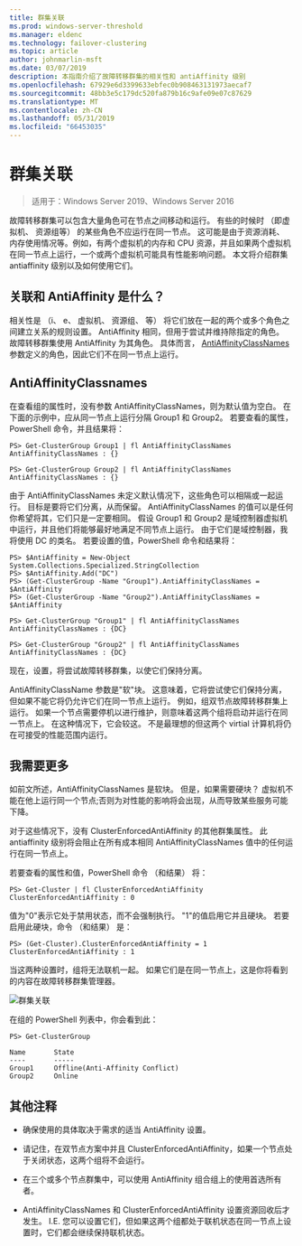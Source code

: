 ```yaml
---
title: 群集关联
ms.prod: windows-server-threshold
ms.manager: eldenc
ms.technology: failover-clustering
ms.topic: article
author: johnmarlin-msft
ms.date: 03/07/2019
description: 本指南介绍了故障转移群集的相关性和 antiAffinity 级别
ms.openlocfilehash: 67929e6d3399633ebfec0b908463131973aecaf7
ms.sourcegitcommit: 48bb3e5c179dc520fa879b16c9afe09e07c87629
ms.translationtype: MT
ms.contentlocale: zh-CN
ms.lasthandoff: 05/31/2019
ms.locfileid: "66453035"
---
```

# <a name="cluster-affinity"></a>群集关联

> 适用于：Windows Server 2019、Windows Server 2016

故障转移群集可以包含大量角色可在节点之间移动和运行。  有些的时候时 （即虚拟机、 资源组等） 的某些角色不应运行在同一节点。  这可能是由于资源消耗、 内存使用情况等。例如，有两个虚拟机的内存和 CPU 资源，并且如果两个虚拟机在同一节点上运行，一个或两个虚拟机可能具有性能影响问题。  本文将介绍群集 antiaffinity 级别以及如何使用它们。

## <a name="what-is-affinity-and-antiaffinity"></a>关联和 AntiAffinity 是什么？

相关性是 （i、 e、 虚拟机、 资源组、 等） 将它们放在一起的两个或多个角色之间建立关系的规则设置。  AntiAffinity 相同，但用于尝试并维持除指定的角色。  故障转移群集使用 AntiAffinity 为其角色。  具体而言， [AntiAffinityClassNames](https://docs.microsoft.com/previous-versions/windows/desktop/mscs/groups-antiaffinityclassnames)参数定义的角色，因此它们不在同一节点上运行。  

## <a name="antiaffinityclassnames"></a>AntiAffinityClassnames

在查看组的属性时，没有参数 AntiAffinityClassNames，则为默认值为空白。  在下面的示例中，应从同一节点上运行分隔 Group1 和 Group2。  若要查看的属性，PowerShell 命令，并且结果将：

    PS> Get-ClusterGroup Group1 | fl AntiAffinityClassNames
    AntiAffinityClassNames : {}

    PS> Get-ClusterGroup Group2 | fl AntiAffinityClassNames
    AntiAffinityClassNames : {}

由于 AntiAffinityClassNames 未定义默认情况下，这些角色可以相隔或一起运行。  目标是要将它们分离，从而保留。  AntiAffinityClassNames 的值可以是任何你希望将其，它们只是一定要相同。  假设 Group1 和 Group2 是域控制器虚拟机中运行，并且他们将能够最好地满足不同节点上运行。  由于它们是域控制器，我将使用 DC 的类名。  若要设置的值，PowerShell 命令和结果将：

    PS> $AntiAffinity = New-Object System.Collections.Specialized.StringCollection
    PS> $AntiAffinity.Add("DC")
    PS> (Get-ClusterGroup -Name "Group1").AntiAffinityClassNames = $AntiAffinity
    PS> (Get-ClusterGroup -Name "Group2").AntiAffinityClassNames = $AntiAffinity

    PS> Get-ClusterGroup "Group1" | fl AntiAffinityClassNames
    AntiAffinityClassNames : {DC}

    PS> Get-ClusterGroup "Group2" | fl AntiAffinityClassNames
    AntiAffinityClassNames : {DC}

现在，设置，将尝试故障转移群集，以使它们保持分离。  

AntiAffinityClassName 参数是"软"块。  这意味着，它将尝试使它们保持分离，但如果不能它将仍允许它们在同一节点上运行。  例如，组双节点故障转移群集上运行。  如果一个节点需要停机以进行维护，则意味着这两个组将启动并运行在同一节点上。  在这种情况下，它会较这。  不是最理想的但这两个 virtial 计算机将仍在可接受的性能范围内运行。

## <a name="i-need-more"></a>我需要更多

如前文所述，AntiAffinityClassNames 是软块。  但是，如果需要硬块？  虚拟机不能在他上运行同一个节点;否则为对性能的影响将会出现，从而导致某些服务可能下降。

对于这些情况下，没有 ClusterEnforcedAntiAffinity 的其他群集属性。  此 antiaffinity 级别将会阻止在所有成本相同 AntiAffinityClassNames 值中的任何运行在同一节点上。

若要查看的属性和值，PowerShell 命令 （和结果） 将：

    PS> Get-Cluster | fl ClusterEnforcedAntiAffinity
    ClusterEnforcedAntiAffinity : 0

值为"0"表示它处于禁用状态，而不会强制执行。  "1"的值启用它并且硬块。  若要启用此硬块，命令 （和结果） 是：

    PS> (Get-Cluster).ClusterEnforcedAntiAffinity = 1
    ClusterEnforcedAntiAffinity : 1

当这两种设置时，组将无法联机一起。  如果它们是在同一节点上，这是你将看到的内容在故障转移群集管理器。

![群集关联](media/Cluster-Affinity/Cluster-Affinity-1.png)

在组的 PowerShell 列表中，你会看到此：

    PS> Get-ClusterGroup

    Name       State
    ----       -----
    Group1     Offline(Anti-Affinity Conflict)
    Group2     Online

## <a name="additional-comments"></a>其他注释

- 确保使用的具体取决于需求的适当 AntiAffinity 设置。
- 请记住，在双节点方案中并且 ClusterEnforcedAntiAffinity，如果一个节点处于关闭状态，这两个组将不会运行。  

- 在三个或多个节点群集中，可以使用 AntiAffinity 组合组上的使用首选所有者。
- AntiAffinityClassNames 和 ClusterEnforcedAntiAffinity 设置资源回收后才发生。 I.E. 您可以设置它们，但如果这两个组都处于联机状态在同一节点上设置时，它们都会继续保持联机状态。



